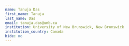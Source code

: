 ```yaml
---
name: Tanuja Das
first_name: Tanuja
last_name: Das
email: tanuja.das@unb.ca
institution: University of New Brunswick, New Brunswick
institution_country: Canada
hide: no
---
```



